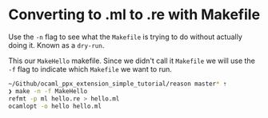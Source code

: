 # Converting to .ml to .re with Makefile

Use the `-n` flag to see what the `Makefile` is trying to do without actually doing it. Known as a `dry-run`.

This our `MakeHello` makefile. Since we didn't call it `Makefile` we will use the `-f` flag to indicate which `Makefile` we want to run.

```sh
~/Github/ocaml_ppx_extension_simple_tutorial/reason master* ⇡
❯ make -n -f MakeHello
refmt -p ml hello.re > hello.ml
ocamlopt -o hello hello.ml
```